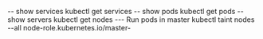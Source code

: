 -- show services
kubectl get services
-- show pods
kubectl get pods
-- show servers
kubectl get nodes
--- Run pods in master
kubectl taint nodes --all node-role.kubernetes.io/master-
